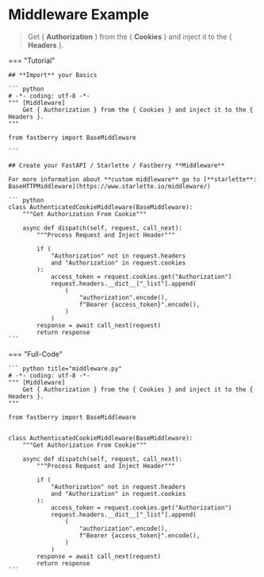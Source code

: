 # **Middleware** Example

> Get { **Authorization** } from the { **Cookies** } and inject it to the { **Headers** }.

=== "Tutorial"

    ## **Import** your Basics

    ``` python
    # -*- coding: utf-8 -*-
    """ [Middleware]
        Get { Authorization } from the { Cookies } and inject it to the { Headers }.
    """

    from fastberry import BaseMiddleware

    ```

    ## Create your FastAPI / Starlette / Fastberry **Middleware**

    For more information about **custom middleware** go to [**starlette**: BaseHTTPMiddleware](https://www.starlette.io/middleware/)

    ``` python
    class AuthenticatedCookieMiddleware(BaseMiddleware):
        """Get Authorization From Cookie"""

        async def dispatch(self, request, call_next):
            """Process Request and Inject Header"""

            if (
                "Authorization" not in request.headers
                and "Authorization" in request.cookies
            ):
                access_token = request.cookies.get("Authorization")
                request.headers.__dict__["_list"].append(
                    (
                        "authorization".encode(),
                        f"Bearer {access_token}".encode(),
                    )
                )
            response = await call_next(request)
            return response
    ```

=== "Full-Code"

    ``` python title="middleware.py"
    # -*- coding: utf-8 -*-
    """ [Middleware]
        Get { Authorization } from the { Cookies } and inject it to the { Headers }.
    """

    from fastberry import BaseMiddleware


    class AuthenticatedCookieMiddleware(BaseMiddleware):
        """Get Authorization From Cookie"""

        async def dispatch(self, request, call_next):
            """Process Request and Inject Header"""

            if (
                "Authorization" not in request.headers
                and "Authorization" in request.cookies
            ):
                access_token = request.cookies.get("Authorization")
                request.headers.__dict__["_list"].append(
                    (
                        "authorization".encode(),
                        f"Bearer {access_token}".encode(),
                    )
                )
            response = await call_next(request)
            return response
    ```
